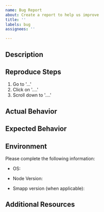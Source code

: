 ```yaml
---
name: Bug Report
about: Create a report to help us improve
title: ''
labels: bug
assignees: ''

---
```


## Description
<!-- Please provide a clear and detailed description of the bug. -->

## Reproduce Steps
1. Go to '...'
2. Click on '....'
3. Scroll down to '....'

## Actual Behavior
<!-- Specify the actual behavior after following the reproduce step -->

## Expected Behavior
<!-- A clear and concise description of what you expected to happen. -->

## Environment
Please complete the following information:
 - OS: 
 <!-- e.g. Windows -->
 - Node Version: 
 <!-- e.g. 0.1.2, available by running `./go-spacemesh version` -->
 - Smapp version (when applicable): 
 <!-- e.g. 1.2.3, available by clicking on the settings icon in the main screen and scrolling down to "App Version" -->

## Additional Resources 
<!-- 
If possible, attach screenshots and log files to this bug report by dragging and dropping them onto this text box.
See this: https://testnet.spacemesh.io/#/ffnet?id=peeking-under-the-hood for instructions on where to find log files for 
your platform. 
-->
